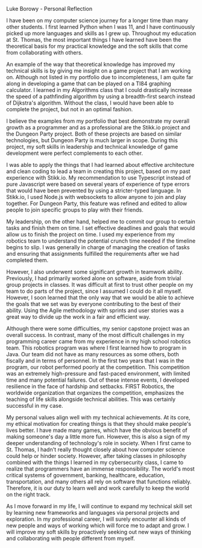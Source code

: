 Luke Borowy - Personal Reflection

I have been on my computer science journey for a longer time than many other students. I first learned Python when I was 11, and I have continuously picked up more languages and skills as I grew up. Throughout my education at St. Thomas, the most important things I have learned have been the theoretical basis for my practical knowledge and the soft skills that come from collaborating with others.

An example of the way that theoretical knowledge has improved my technical skills is by giving me insight on a game project that I am working on. Although not listed in my portfolio due to incompleteness, I am quite far along in developing a game that can be played on a TI84 graphing calculator. I learned in my Algorithms class that I could drastically increase the speed of a pathfinding algorithm by using a breadth-first search instead of Dijkstra's algorithm. Without the class, I would have been able to complete the project, but not in an optimal fashion. 

I believe the examples from my portfolio that best demonstrate my overall growth as a programmer and as a professional are the Stikk.io project and the Dungeon Party project. Both of these projects are based on similar technologies, but Dungeon Party is much larger in scope. During this project, my soft skills in leadership and technical knowledge of game development were perfect complements to each other. 

I was able to apply the things that I had learned about effective architecture and clean coding to lead a team in creating this project, based on my past experience with Stikk.io. My recommendation to use Typescript instead of pure Javascript were based on several years of experience of type errors that would have been prevented by using a stricter-typed language. In Stikk.io, I used Node.js with websockets to allow anyone to join and play together. For Dungeon Party, this feature was refined and edited to allow people to join specific groups to play with their friends. 

My leadership, on the other hand, helped me to commit our group to certain tasks and finish them on time. I set effective deadlines and goals that would allow us to finish the project on time. I used my experience from my robotics team to understand the potential crunch time needed if the timeline begins to slip. I was generally in charge of managing the creation of tasks and ensuring that assignments fulfilled the requirements after we had completed them. 

However, I also underwent some significant growth in teamwork ability. Previously, I had primarily worked alone on software, aside from trivial group projects in classes. It was difficult at first to trust other people on my team to do parts of the project, since I assumed I could do it all myself. However, I soon learned that the only way that we would be able to achieve the goals that we set was by everyone contributing to the best of their ability. Using the Agile methodology with sprints and user stories was a great way to divide up the work in a fair and efficient way. 

Although there were some difficulties, my senior capstone project was an overall success. In contrast, many of the most difficult challenges in my programming career came from my experience in my high school robotics team. This robotics program was where I first learned how to program in Java. Our team did not have as many resources as some others, both fiscally and in terms of personnel. In the first two years that I was in the program, our robot performed poorly at the competition. This competition was an extremely high-pressure and fast-paced environment, with limited time and many potential failures. Out of these intense events, I developed resilience in the face of hardship and setbacks. FIRST Robotics, the worldwide organization that organizes the competition, emphasizes the teaching of life skills alongside technical abilities. This was certainly successful in my case. 

My personal values align well with my technical achievements. At its core, my ethical motivation for creating things is that they should make people's lives better. I have made many games, which have the obvious benefit of making someone's day a little more fun. However, this is also a sign of my deeper understanding of technology's role in society. When I first came to St. Thomas, I hadn't really thought closely about how computer science could help or hinder society. However, after taking classes in philosophy combined with the things I learned in my cybersecurity class, I came to realize that programmers have an immense responsibility. The world's most critical systems of government, banking, healthcare, education, transportation, and many others all rely on software that functions reliably. Therefore, it is our duty to learn well and work carefully to keep the world on the right track.

As I move forward in my life, I will continue to expand my technical skill set by learning new frameworks and languages via personal projects and exploration. In my professional career, I will surely encounter all kinds of new people and ways of working which will force me to adapt and grow. I will improve my soft skills by proactively seeking out new ways of thinking and collaborating with people different from myself. 




